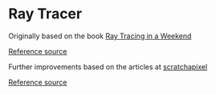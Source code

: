 # Ray Tracer

Originally based on the book [Ray Tracing in a Weekend][ray-tracing-in-a-weekend]

[Reference source][reference-source-rtbook]

Further improvements based on the articles at [scratchapixel][intro-to-shading]

[Reference source][reference-source-scratch]

[ray-tracing-in-a-weekend]: http://in1weekend.blogspot.co.nz/2016/01/ray-tracing-in-one-weekend.html
[intro-to-shading]: http://www.scratchapixel.com/lessons/3d-basic-rendering/introduction-to-shading/
[reference-source-rtbook]: http://www.cs.utah.edu/~shirley/rtbook1/
[reference-source-scratch]: http://www.scratchapixel.com/code.php?id=13&origin=/lessons/3d-basic-rendering/introduction-to-shading
